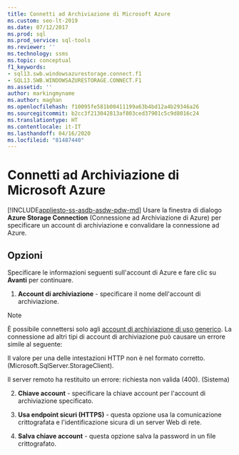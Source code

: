 ```yaml
---
title: Connetti ad Archiviazione di Microsoft Azure
ms.custom: seo-lt-2019
ms.date: 07/12/2017
ms.prod: sql
ms.prod_service: sql-tools
ms.reviewer: ''
ms.technology: ssms
ms.topic: conceptual
f1_keywords:
- sql13.swb.windowsazurestorage.connect.f1
- SQL13.SWB.WINDOWSAZURESTORAGE.CONNECT.F1
ms.assetid: ''
author: markingmyname
ms.author: maghan
ms.openlocfilehash: f10095fe581b00411199a63b4bd12a4b29346a26
ms.sourcegitcommit: b2cc3f213042813af803ced37901c5c9d8016c24
ms.translationtype: HT
ms.contentlocale: it-IT
ms.lasthandoff: 04/16/2020
ms.locfileid: "81487440"
---
```

# <a name="connect-to-microsoft-azure-storage"></a>Connetti ad Archiviazione di Microsoft Azure
[!INCLUDE[appliesto-ss-asdb-asdw-pdw-md](../../includes/appliesto-ss-asdb-asdw-pdw-md.md)]
Usare la finestra di dialogo **Azure Storage Connection** (Connessione ad Archiviazione di Azure) per specificare un account di archiviazione e convalidare la connessione ad Azure.  
  
## <a name="options"></a>Opzioni  
Specificare le informazioni seguenti sull'account di Azure e fare clic su **Avanti** per continuare.  
  
1.  **Account di archiviazione** - specificare il nome dell'account di archiviazione.

   >[!NOTE]
   > È possibile connettersi solo agli [account di archiviazione di uso generico](https://docs.microsoft.com/azure/storage/common/storage-introduction#azure-storage-services). La connessione ad altri tipi di account di archiviazione può causare un errore simile al seguente:
   >
   >  Il valore per una delle intestazioni HTTP non è nel formato corretto. (Microsoft.SqlServer.StorageClient).
   >
   >  Il server remoto ha restituito un errore: richiesta non valida (400). (Sistema)

2.  **Chiave account** - specificare la chiave account per l'account di archiviazione specificato.  
  
3.  **Usa endpoint sicuri (HTTPS)** - questa opzione usa la comunicazione crittografata e l'identificazione sicura di un server Web di rete.  
  
4.  **Salva chiave account** - questa opzione salva la password in un file crittografato.  
  
